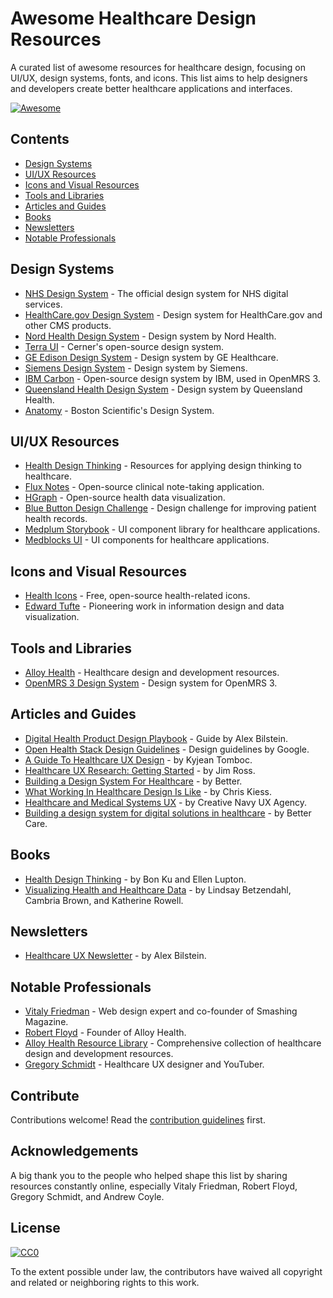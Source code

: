 # Awesome Healthcare Design Resources

A curated list of awesome resources for healthcare design, focusing on UI/UX, design systems, fonts, and icons. This list aims to help designers and developers create better healthcare applications and interfaces.

[![Awesome](https://awesome.re/badge.svg)](https://awesome.re)

## Contents

- [Design Systems](#design-systems)
- [UI/UX Resources](#uiux-resources)
- [Icons and Visual Resources](#icons-and-visual-resources)
- [Tools and Libraries](#tools-and-libraries)
- [Articles and Guides](#articles-and-guides)
- [Books](#books)
- [Newsletters](#newsletters)
- [Notable Professionals](#notable-professionals)

## Design Systems

- [NHS Design System](https://service-manual.nhs.uk/design-system) - The official design system for NHS digital services.
- [HealthCare.gov Design System](https://design.cms.gov/) - Design system for HealthCare.gov and other CMS products.
- [Nord Health Design System](https://nordhealth.design/) - Design system by Nord Health.
- [Terra UI](https://engineering.cerner.com/terra-ui/) - Cerner's open-source design system.
- [GE Edison Design System](https://edisondesignsystem.com) - Design system by GE Healthcare.
- [Siemens Design System](https://design.mindsphere.io) - Design system by Siemens.
- [IBM Carbon](https://github.com/carbon-design-system/carbon) - Open-source design system by IBM, used in OpenMRS 3.
- [Queensland Health Design System](https://www.design-system.health.qld.gov.au) - Design system by Queensland Health.
- [Anatomy](https://lnkd.in/eBsx5WfU) - Boston Scientific's Design System.

## UI/UX Resources

- [Health Design Thinking](https://www.healthdesignthinking.com/) - Resources for applying design thinking to healthcare.
- [Flux Notes](https://github.com/FluxNotes/flux) - Open-source clinical note-taking application.
- [HGraph](https://www.hgraph.org) - Open-source health data visualization.
- [Blue Button Design Challenge](http://healthdesignchallenge.com/) - Design challenge for improving patient health records.
- [Medplum Storybook](https://storybook.medplum.com/) - UI component library for healthcare applications.
- [Medblocks UI](https://medblocks.com/docs/medblocks-ui) - UI components for healthcare applications.

## Icons and Visual Resources

- [Health Icons](https://healthicons.org/) - Free, open-source health-related icons.
- [Edward Tufte](https://www.edwardtufte.com/tufte/) - Pioneering work in information design and data visualization.

## Tools and Libraries

- [Alloy Health](https://www.alloy.health/) - Healthcare design and development resources.
- [OpenMRS 3 Design System](https://openmrs.org/academy/intro-to-openmrs-3/lesson/the-o3-design-system-and-ui-tools/) - Design system for OpenMRS 3.

## Articles and Guides

- [Digital Health Product Design Playbook](https://playbook.hanno.co/) - Guide by Alex Bilstein.
- [Open Health Stack Design Guidelines](https://lnkd.in/eekYjnfd) - Design guidelines by Google.
- [A Guide To Healthcare UX Design](https://lnkd.in/ePtfxPfJ) - by Kyjean Tomboc.
- [Healthcare UX Research: Getting Started](https://lnkd.in/ehnB-bgQ) - by Jim Ross.
- [Building a Design System For Healthcare](https://lnkd.in/eZrE7hyv) - by Better.
- [What Working In Healthcare Design Is Like](https://lnkd.in/ez7DUXji) - by Chris Kiess.
- [Healthcare and Medical Systems UX](https://lnkd.in/eFcUAfPw) - by Creative Navy UX Agency.
- [Building a design system for digital solutions in healthcare](https://blog.better.care/building-a-design-system-for-digital-solutions-in-healthcare) - by Better Care.

## Books

- [Health Design Thinking](https://lnkd.in/ezCBZp4U) - by Bon Ku and Ellen Lupton.
- [Visualizing Health and Healthcare Data](https://lnkd.in/ezbZCVtN) - by Lindsay Betzendahl, Cambria Brown, and Katherine Rowell.

## Newsletters

- [Healthcare UX Newsletter](https://lnkd.in/eYMkMJv7) - by Alex Bilstein.

## Notable Professionals

- [Vitaly Friedman](https://www.linkedin.com/in/vitalyfriedman/?originalSubdomain=be) - Web design expert and co-founder of Smashing Magazine.
- [Robert Floyd](https://www.alloy.health/) - Founder of Alloy Health.
- [Alloy Health Resource Library](https://www.alloy.health/resource-library) - Comprehensive collection of healthcare design and development resources.
- [Gregory Schmidt](http://www.gregoryschmidt.ca/about) - Healthcare UX designer and YouTuber.

## Contribute

Contributions welcome! Read the [contribution guidelines](CONTRIBUTING.md) first.

## Acknowledgements

A big thank you to the people who helped shape this list by sharing resources constantly online, especially Vitaly Friedman, Robert Floyd, Gregory Schmidt, and Andrew Coyle.

## License

[![CC0](https://mirrors.creativecommons.org/presskit/buttons/88x31/svg/cc-zero.svg)](https://creativecommons.org/publicdomain/zero/1.0)

To the extent possible under law, the contributors have waived all copyright and related or neighboring rights to this work.
